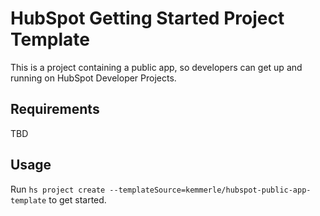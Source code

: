 # HubSpot Getting Started Project Template

This is a project containing a public app, so developers can get up and running on HubSpot Developer Projects.

## Requirements

TBD

## Usage

Run `hs project create --templateSource=kemmerle/hubspot-public-app-template` to get started.
